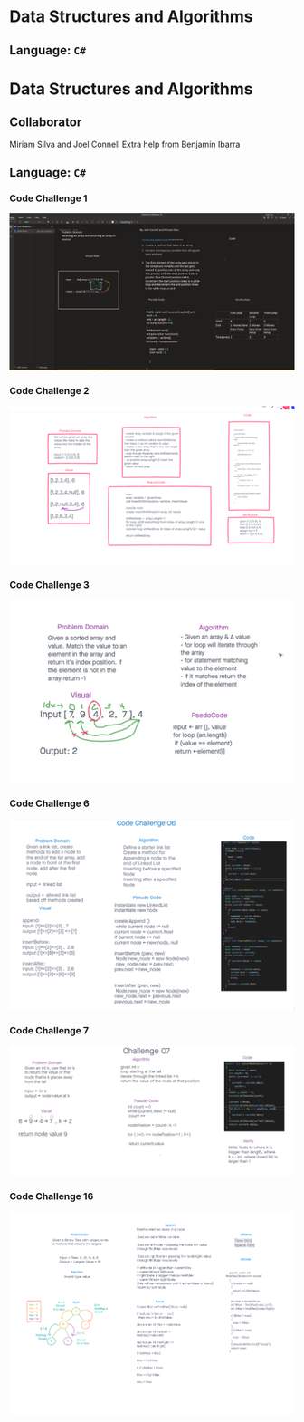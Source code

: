 
# Data Structures and Algorithms

## Language: `C#`

# Data Structures and Algorithms

## Collaborator 

Miriam Silva and Joel Connell
Extra help from Benjamin Ibarra

## Language: `C#`

### Code Challenge 1

![Challenge1](../c-sharp/images/CodeChallenge1.png)

### Code Challenge 2
![Challenge2](../c-sharp/images/CodeChallenge2.png)

### Code Challenge 3
![Challenge3](../c-sharp/images/CodeChallenge3.PNG)

### Code Challenge 6
![Challenge6](../c-sharp/images/CodeChallenge6.png)

### Code Challenge 7

![Challenge7](../c-sharp/images/Challenge07.JPG)

### Code Challenge 16

![Challenge16](../c-sharp/images/CodeChallenge16.png)

